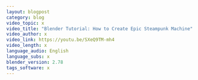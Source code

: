 ```yaml
---
layout: blogpost
category: blog
video_topic: x
video_title: "Blender Tutorial: How to Create Epic Steampunk Machine"
video_author: x
video_link: https://youtu.be/SXeQ9TM-mh4
video_length: x
language_audio: English
language_subs: x
blender_version: 2.78
tags_software: x
---
```

